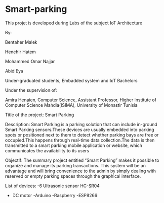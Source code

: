 # Smart-parking
This projet is developed during Labs of the subject IoT Architecture

By:

Bentaher Malek

Henchir  Hatem

Mohammed Omar Najjar

Abid Eya

Under-graduated students, 
Embadded system and IoT Bachelors 


Under the supervision of:

Amira Henaien, 
Computer Science, Assistant Professor,
Higher Institute of Computer Science Mahdia(ISIMA),
University of Monastir Tunisia


Title of the project:
Smart Parking 

Description:
Smart Parking is a parking solution that can include
in-ground Smart Parking sensors.These devices are usually
embedded into parking spots or positioned next to them to detect
whether parking bays are free or occupied.This happens through real-time
data collection.The data is then transmitted to a smart parking mobile
application or website, which communicates the availability to its users 

Objectif:
The summary project entitled “Smart Parking” makes it 
possible to organize and manage its parking transactions.
This system will be an advantage and will bring convenience
to the admin by simply dealing with reserved or empty parking
spaces through the graphical interface.

List of devices:
-6 Ultrasonic  sensor HC-SR04
- DC motor 
-Arduino
-Raspberry 
-ESP8266


